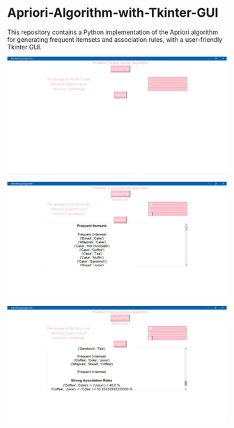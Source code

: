 # Apriori-Algorithm-with-Tkinter-GUI
This repository contains a Python implementation of the Apriori algorithm for generating frequent itemsets and association rules, with a user-friendly Tkinter GUI.

![Screenshot of the Tkinter GUI](images/1.JPG)

![Screenshot of the Tkinter GUI](images/2.JPG)

![Screenshot of the Tkinter GUI](images/3.JPG)
